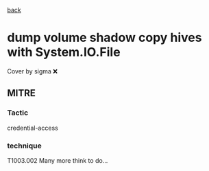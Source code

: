 [back](../index.md)
# dump volume shadow copy hives with System.IO.File
Cover by sigma :x: 
## MITRE
### Tactic
credential-access
### technique
T1003.002
Many more think to do...